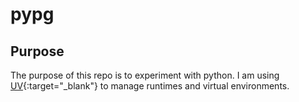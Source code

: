 # pypg

## Purpose

The purpose of this repo is to experiment with python. I am using [UV](https://github.com/astral-sh/uv){:target="_blank"} to manage runtimes and virtual environments.
